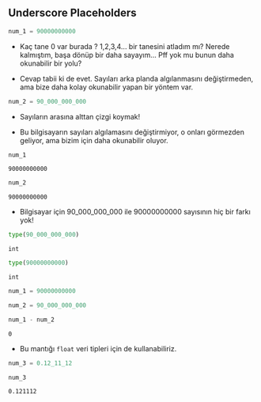 ## Underscore Placeholders


```python
num_1 = 90000000000
```

* Kaç tane 0 var burada ? 1,2,3,4... bir tanesini atladım mı? Nerede kalmıştım, başa dönüp bir daha sayayım... Pff yok mu bunun daha okunabilir bir yolu?

* Cevap tabii ki de evet. Sayıları arka planda algılanmasını değiştirmeden, ama bize daha kolay okunabilir yapan bir yöntem var.


```python
num_2 = 90_000_000_000
```

* Sayıların arasına alttan çizgi koymak! 

* Bu bilgisayarın sayıları algılamasını değiştirmiyor, o onları görmezden geliyor, ama bizim için daha okunabilir oluyor.


```python
num_1
```




    90000000000




```python
num_2
```




    90000000000



* Bilgisayar için 90_000_000_000 ile 90000000000 sayısının hiç bir farkı yok!


```python
type(90_000_000_000)
```




    int




```python
type(90000000000)
```




    int




```python
num_1 = 90000000000
```


```python
num_2 = 90_000_000_000
```


```python
num_1 - num_2
```




    0



* Bu mantığı `float` veri tipleri için de kullanabiliriz.


```python
num_3 = 0.12_11_12
```


```python
num_3
```




    0.121112


